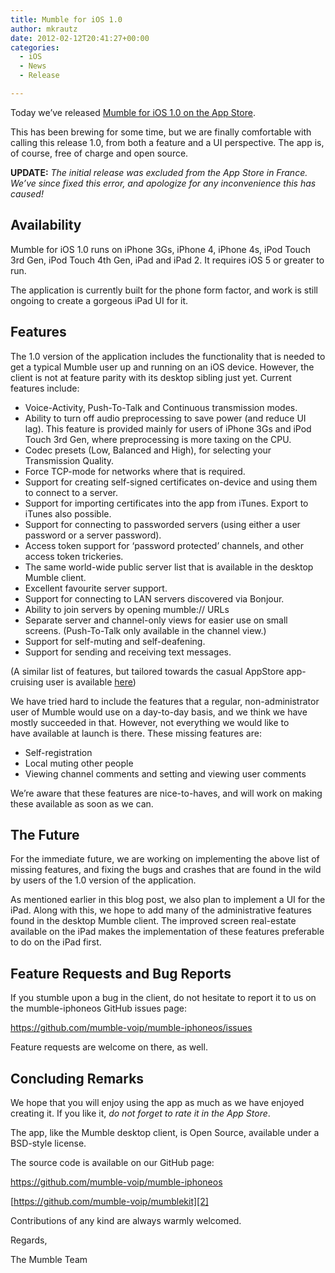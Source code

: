 ```yaml
---
title: Mumble for iOS 1.0
author: mkrautz
date: 2012-02-12T20:41:27+00:00
categories:
  - iOS
  - News
  - Release

---
```

Today we&#8217;ve released [Mumble for iOS 1.0 on the App Store][1].

This has been brewing for some time, but we are finally comfortable with calling this release 1.0, from both a feature and a UI perspective. The app is, of course, free of charge and open source.

**UPDATE:** _The initial release was excluded from the App Store in France. We&#8217;ve since fixed this error, and apologize for any inconvenience this has caused!_

_<!--more-->_

## Availability

Mumble for iOS 1.0 runs on iPhone 3Gs, iPhone 4, iPhone 4s, iPod Touch 3rd Gen, iPod Touch 4th Gen, iPad and iPad 2. It requires iOS 5 or greater to run.

The application is currently built for the phone form factor, and work is still ongoing to create a gorgeous iPad UI for it.

## Features

The 1.0 version of the application includes the functionality that is needed to get a typical Mumble user up and running on an iOS device. However, the client is not at feature parity with its desktop sibling just yet. Current features include:

  * Voice-Activity, Push-To-Talk and Continuous transmission modes.
  * Ability to turn off audio preprocessing to save power (and reduce UI lag). This feature is provided mainly for users of iPhone 3Gs and iPod Touch 3rd Gen, where preprocessing is more taxing on the CPU.
  * Codec presets (Low, Balanced and High), for selecting your Transmission Quality.
  * Force TCP-mode for networks where that is required.
  * Support for creating self-signed certificates on-device and using them to connect to a server.
  * Support for importing certificates into the app from iTunes. Export to iTunes also possible.
  * Support for connecting to passworded servers (using either a user password or a server password).
  * Access token support for &#8216;password protected&#8217; channels, and other access token trickeries.
  * The same world-wide public server list that is available in the desktop Mumble client.
  * Excellent favourite server support.
  * Support for connecting to LAN servers discovered via Bonjour.
  * Ability to join servers by opening mumble:// URLs
  * Separate server and channel-only views for easier use on small screens. (Push-To-Talk only available in the channel view.)
  * Support for self-muting and self-deafening.
  * Support for sending and receiving text messages.

(A similar list of features, but tailored towards the casual AppStore app-cruising user is available [here][1])

We have tried hard to include the features that a regular, non-administrator user of Mumble would use on a day-to-day basis, and we think we have mostly succeeded in that. However, not everything we would like to have available at launch is there. These missing features are:

  * Self-registration
  * Local muting other people
  * Viewing channel comments and setting and viewing user comments

We&#8217;re aware that these features are nice-to-haves, and will work on making these available as soon as we can.

## The Future

For the immediate future, we are working on implementing the above list of missing features, and fixing the bugs and crashes that are found in the wild by users of the 1.0 version of the application.

As mentioned earlier in this blog post, we also plan to implement a UI for the iPad. Along with this, we hope to add many of the administrative features found in the desktop Mumble client. The improved screen real-estate available on the iPad makes the implementation of these features preferable to do on the iPad first.

## Feature Requests and Bug Reports

If you stumble upon a bug in the client, do not hesitate to report it to us on the mumble-iphoneos GitHub issues page:

<https://github.com/mumble-voip/mumble-iphoneos/issues>

Feature requests are welcome on there, as well.

## Concluding Remarks

We hope that you will enjoy using the app as much as we have enjoyed creating it. If you like it, _do not forget to rate it in the App Store_.

The app, like the Mumble desktop client, is Open Source, available under a BSD-style license.

The source code is available on our GitHub page:

<https://github.com/mumble-voip/mumble-iphoneos>
  
[https://github.com/mumble-voip/mumblekit][2]

Contributions of any kind are always warmly welcomed.

Regards,
  
The Mumble Team

 [1]: http://itunes.apple.com/us/app/mumble/id443472808?mt=8
 [2]: https://github.com/mumble-voip/mumble-iphoneos
